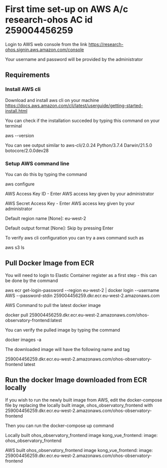 # First time set-up on AWS A/c research-ohos AC id 259004456259

Login to AWS web console from the link 
https://research-ohos.signin.aws.amazon.com/console

Your username and password will be provided by the administrator 


## Requirements

### Install AWS cli

Download and install aws cli on your machine 
https://docs.aws.amazon.com/cli/latest/userguide/getting-started-install.html

You can check if the installation succeded by typing this command on your terminal 

aws --version 

You can see output similar to aws-cli/2.0.24 Python/3.7.4 Darwin/21.5.0 botocore/2.0.0dev28

### Setup AWS command line 
You can do this by typing the command 

aws configure

AWS Access Key ID - Enter AWS access key given by your administrator

AWS Secret Access Key - Enter AWS access key given by your administrator

Default region name [None]: eu-west-2

Default output format [None]: Skip by pressing Enter


To verify aws cli configuration you can try a aws command such as 

aws s3 ls 


## Pull Docker Image from ECR

You will need to login to Elastic Container register as a first step - this can be done by the command 

aws ecr get-login-password --region eu-west-2 | docker login --username AWS --password-stdin 259004456259.dkr.ecr.eu-west-2.amazonaws.com

AWS Command to pull the latest docker image 

docker pull 259004456259.dkr.ecr.eu-west-2.amazonaws.com/ohos-observatory-frontend:latest



You can verify the pulled image by typing the command 

docker images -a 


The downloaded image will have the following name and tag 

259004456259.dkr.ecr.eu-west-2.amazonaws.com/ohos-observatory-frontend  latest

 
## Run the docker Image downloaded from ECR locally
If you wish to run the newly built image from AWS, edit the docker-compose file by replacing the locally built image, ohos_observatory_frontend with 259004456259.dkr.ecr.eu-west-2.amazonaws.com/ohos-observatory-frontend

Then you can run the docker-compose up command

Locally built ohos_observatory_frontend image
  kong_vue_frontend:
    image: ohos_observatory_frontend

AWS built ohos_observatory_frontend image
  kong_vue_frontend:
    image: 259004456259.dkr.ecr.eu-west-2.amazonaws.com/ohos-observatory-frontend
 
